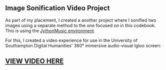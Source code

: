 ## Image Sonification Video Project

As part of my placement, I created a another project where I sonified two images using a separate method to the one focused on in this codebook. This is using the [JythonMusic environment](https://jythonmusic.me/).

For this, I created a video experience for use in the University of Southampton Digital Humanities' 360° immersive audio-visual Igloo screen:

## [VIEW VIDEO HERE](https://drive.google.com/file/d/10AD_fmP9hL6Tp1Z-8BvkIn7I0InxssQA/view?usp=sharing)

